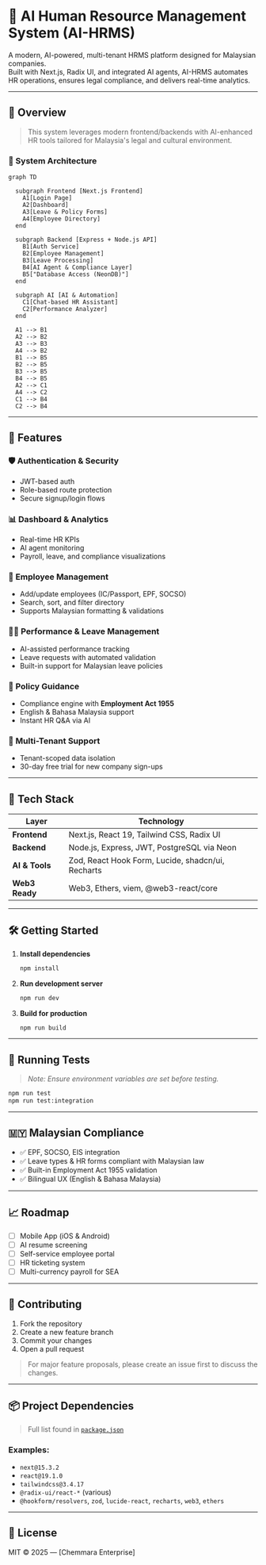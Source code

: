 # 🤖 AI Human Resource Management System (AI-HRMS)

A modern, AI-powered, multi-tenant HRMS platform designed for Malaysian companies.  
Built with Next.js, Radix UI, and integrated AI agents, AI-HRMS automates HR operations, ensures legal compliance, and delivers real-time analytics.

---

## 🧠 Overview

> This system leverages modern frontend/backends with AI-enhanced HR tools tailored for Malaysia's legal and cultural environment.

### 🔧 System Architecture

```mermaid
graph TD

  subgraph Frontend [Next.js Frontend]
    A1[Login Page]
    A2[Dashboard]
    A3[Leave & Policy Forms]
    A4[Employee Directory]
  end

  subgraph Backend [Express + Node.js API]
    B1[Auth Service]
    B2[Employee Management]
    B3[Leave Processing]
    B4[AI Agent & Compliance Layer]
    B5["Database Access (NeonDB)"]
  end

  subgraph AI [AI & Automation]
    C1[Chat-based HR Assistant]
    C2[Performance Analyzer]
  end

  A1 --> B1
  A2 --> B2
  A3 --> B3
  A4 --> B2
  B1 --> B5
  B2 --> B5
  B3 --> B5
  B4 --> B5
  A2 --> C1
  A4 --> C2
  C1 --> B4
  C2 --> B4

````

---

## 🚀 Features

### 🛡️ Authentication & Security

* JWT-based auth
* Role-based route protection
* Secure signup/login flows

### 📊 Dashboard & Analytics

* Real-time HR KPIs
* AI agent monitoring
* Payroll, leave, and compliance visualizations

### 👥 Employee Management

* Add/update employees (IC/Passport, EPF, SOCSO)
* Search, sort, and filter directory
* Supports Malaysian formatting & validations

### 🧑‍💼 Performance & Leave Management

* AI-assisted performance tracking
* Leave requests with automated validation
* Built-in support for Malaysian leave policies

### 📘 Policy Guidance

* Compliance engine with **Employment Act 1955**
* English & Bahasa Malaysia support
* Instant HR Q\&A via AI

### 🏢 Multi-Tenant Support

* Tenant-scoped data isolation
* 30-day free trial for new company sign-ups

---

## 🧰 Tech Stack

| Layer          | Technology                                        |
| -------------- | ------------------------------------------------- |
| **Frontend**   | Next.js, React 19, Tailwind CSS, Radix UI         |
| **Backend**    | Node.js, Express, JWT, PostgreSQL via Neon        |
| **AI & Tools** | Zod, React Hook Form, Lucide, shadcn/ui, Recharts |
| **Web3 Ready** | Web3, Ethers, viem, @web3-react/core              |

---

## 🛠 Getting Started

1. **Install dependencies**

   ```bash
   npm install
   ```

2. **Run development server**

   ```bash
   npm run dev
   ```

3. **Build for production**

   ```bash
   npm run build
   ```

---

## 🧪 Running Tests

> *Note: Ensure environment variables are set before testing.*

```bash
npm run test
npm run test:integration
```

---

## 🇲🇾 Malaysian Compliance

* ✅ EPF, SOCSO, EIS integration
* ✅ Leave types & HR forms compliant with Malaysian law
* ✅ Built-in Employment Act 1955 validation
* ✅ Bilingual UX (English & Bahasa Malaysia)

---

## 📈 Roadmap

* [ ] Mobile App (iOS & Android)
* [ ] AI resume screening
* [ ] Self-service employee portal
* [ ] HR ticketing system
* [ ] Multi-currency payroll for SEA

---

## 🤝 Contributing

1. Fork the repository
2. Create a new feature branch
3. Commit your changes
4. Open a pull request

> For major feature proposals, please create an issue first to discuss the changes.

---

## 📦 Project Dependencies

> Full list found in [`package.json`](./package.json)

### Examples:

* `next@15.3.2`
* `react@19.1.0`
* `tailwindcss@3.4.17`
* `@radix-ui/react-*` (various)
* `@hookform/resolvers`, `zod`, `lucide-react`, `recharts`, `web3`, `ethers`

---

## 📄 License

MIT © 2025 — \[Chemmara Enterprise]
